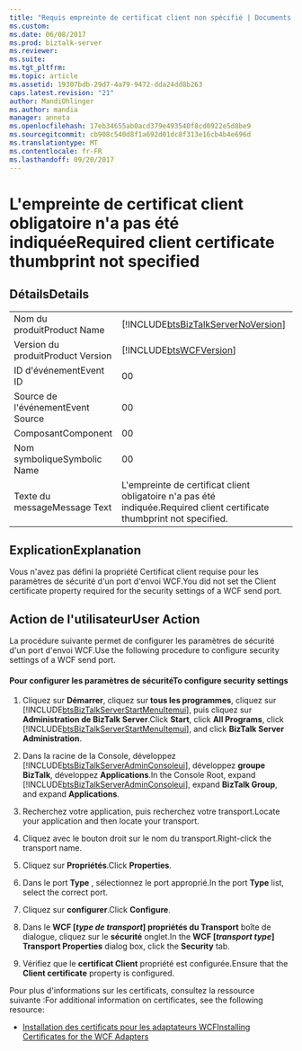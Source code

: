 ```yaml
---
title: "Requis empreinte de certificat client non spécifié | Documents Microsoft"
ms.custom: 
ms.date: 06/08/2017
ms.prod: biztalk-server
ms.reviewer: 
ms.suite: 
ms.tgt_pltfrm: 
ms.topic: article
ms.assetid: 19307bdb-29d7-4a79-9472-dda24dd8b263
caps.latest.revision: "21"
author: MandiOhlinger
ms.author: mandia
manager: anneta
ms.openlocfilehash: 17eb34655ab0acd379e493540f8cd0922e5d8be9
ms.sourcegitcommit: cb908c540d8f1a692d01dc8f313e16cb4b4e696d
ms.translationtype: MT
ms.contentlocale: fr-FR
ms.lasthandoff: 09/20/2017
---
```

# <a name="required-client-certificate-thumbprint-not-specified"></a><span data-ttu-id="ce2ea-102">L'empreinte de certificat client obligatoire n'a pas été indiquée</span><span class="sxs-lookup"><span data-stu-id="ce2ea-102">Required client certificate thumbprint not specified</span></span>
## <a name="details"></a><span data-ttu-id="ce2ea-103">Détails</span><span class="sxs-lookup"><span data-stu-id="ce2ea-103">Details</span></span>  
  
|||  
|-|-|  
|<span data-ttu-id="ce2ea-104">Nom du produit</span><span class="sxs-lookup"><span data-stu-id="ce2ea-104">Product Name</span></span>|[!INCLUDE[btsBizTalkServerNoVersion](../includes/btsbiztalkservernoversion-md.md)]|  
|<span data-ttu-id="ce2ea-105">Version du produit</span><span class="sxs-lookup"><span data-stu-id="ce2ea-105">Product Version</span></span>|[!INCLUDE[btsWCFVersion](../includes/btswcfversion-md.md)]|  
|<span data-ttu-id="ce2ea-106">ID d'événement</span><span class="sxs-lookup"><span data-stu-id="ce2ea-106">Event ID</span></span>|<span data-ttu-id="ce2ea-107">0</span><span class="sxs-lookup"><span data-stu-id="ce2ea-107">0</span></span>|  
|<span data-ttu-id="ce2ea-108">Source de l'événement</span><span class="sxs-lookup"><span data-stu-id="ce2ea-108">Event Source</span></span>|<span data-ttu-id="ce2ea-109">0</span><span class="sxs-lookup"><span data-stu-id="ce2ea-109">0</span></span>|  
|<span data-ttu-id="ce2ea-110">Composant</span><span class="sxs-lookup"><span data-stu-id="ce2ea-110">Component</span></span>|<span data-ttu-id="ce2ea-111">0</span><span class="sxs-lookup"><span data-stu-id="ce2ea-111">0</span></span>|  
|<span data-ttu-id="ce2ea-112">Nom symbolique</span><span class="sxs-lookup"><span data-stu-id="ce2ea-112">Symbolic Name</span></span>|<span data-ttu-id="ce2ea-113">0</span><span class="sxs-lookup"><span data-stu-id="ce2ea-113">0</span></span>|  
|<span data-ttu-id="ce2ea-114">Texte du message</span><span class="sxs-lookup"><span data-stu-id="ce2ea-114">Message Text</span></span>|<span data-ttu-id="ce2ea-115">L'empreinte de certificat client obligatoire n'a pas été indiquée.</span><span class="sxs-lookup"><span data-stu-id="ce2ea-115">Required client certificate thumbprint not specified.</span></span>|  
  
## <a name="explanation"></a><span data-ttu-id="ce2ea-116">Explication</span><span class="sxs-lookup"><span data-stu-id="ce2ea-116">Explanation</span></span>  
 <span data-ttu-id="ce2ea-117">Vous n'avez pas défini la propriété Certificat client requise pour les paramètres de sécurité d'un port d'envoi WCF.</span><span class="sxs-lookup"><span data-stu-id="ce2ea-117">You did not set the Client certificate property required for the security settings of a WCF send port.</span></span>  
  
## <a name="user-action"></a><span data-ttu-id="ce2ea-118">Action de l'utilisateur</span><span class="sxs-lookup"><span data-stu-id="ce2ea-118">User Action</span></span>  
 <span data-ttu-id="ce2ea-119">La procédure suivante permet de configurer les paramètres de sécurité d'un port d'envoi WCF.</span><span class="sxs-lookup"><span data-stu-id="ce2ea-119">Use the following procedure to configure security settings of a WCF send port.</span></span>  
  
#### <a name="to-configure-security-settings"></a><span data-ttu-id="ce2ea-120">Pour configurer les paramètres de sécurité</span><span class="sxs-lookup"><span data-stu-id="ce2ea-120">To configure security settings</span></span>  
  
1.  <span data-ttu-id="ce2ea-121">Cliquez sur **Démarrer**, cliquez sur **tous les programmes**, cliquez sur [!INCLUDE[btsBizTalkServerStartMenuItemui](../includes/btsbiztalkserverstartmenuitemui-md.md)], puis cliquez sur **Administration de BizTalk Server**.</span><span class="sxs-lookup"><span data-stu-id="ce2ea-121">Click **Start**, click **All Programs**, click [!INCLUDE[btsBizTalkServerStartMenuItemui](../includes/btsbiztalkserverstartmenuitemui-md.md)], and click **BizTalk Server Administration**.</span></span>  
  
2.  <span data-ttu-id="ce2ea-122">Dans la racine de la Console, développez [!INCLUDE[btsBizTalkServerAdminConsoleui](../includes/btsbiztalkserveradminconsoleui-md.md)], développez **groupe BizTalk**, développez **Applications**.</span><span class="sxs-lookup"><span data-stu-id="ce2ea-122">In the Console Root, expand [!INCLUDE[btsBizTalkServerAdminConsoleui](../includes/btsbiztalkserveradminconsoleui-md.md)], expand **BizTalk Group**, and expand  **Applications**.</span></span>  
  
3.  <span data-ttu-id="ce2ea-123">Recherchez votre application, puis recherchez votre transport.</span><span class="sxs-lookup"><span data-stu-id="ce2ea-123">Locate your application and then locate your transport.</span></span>  
  
4.  <span data-ttu-id="ce2ea-124">Cliquez avec le bouton droit sur le nom du transport.</span><span class="sxs-lookup"><span data-stu-id="ce2ea-124">Right-click the transport name.</span></span>  
  
5.  <span data-ttu-id="ce2ea-125">Cliquez sur **Propriétés**.</span><span class="sxs-lookup"><span data-stu-id="ce2ea-125">Click **Properties**.</span></span>  
  
6.  <span data-ttu-id="ce2ea-126">Dans le port **Type** , sélectionnez le port approprié.</span><span class="sxs-lookup"><span data-stu-id="ce2ea-126">In the port **Type** list, select the correct port.</span></span>  
  
7.  <span data-ttu-id="ce2ea-127">Cliquez sur **configurer**.</span><span class="sxs-lookup"><span data-stu-id="ce2ea-127">Click **Configure**.</span></span>  
  
8.  <span data-ttu-id="ce2ea-128">Dans le **WCF [***type de transport***] propriétés du Transport** boîte de dialogue, cliquez sur le **sécurité** onglet.</span><span class="sxs-lookup"><span data-stu-id="ce2ea-128">In the **WCF [***transport type***] Transport Properties** dialog box, click the **Security** tab.</span></span>  
  
9. <span data-ttu-id="ce2ea-129">Vérifiez que le **certificat Client** propriété est configurée.</span><span class="sxs-lookup"><span data-stu-id="ce2ea-129">Ensure that the **Client certificate** property is configured.</span></span>  
  
 <span data-ttu-id="ce2ea-130">Pour plus d'informations sur les certificats, consultez la ressource suivante :</span><span class="sxs-lookup"><span data-stu-id="ce2ea-130">For additional information on certificates, see the following resource:</span></span>  
  
-   [<span data-ttu-id="ce2ea-131">Installation des certificats pour les adaptateurs WCF</span><span class="sxs-lookup"><span data-stu-id="ce2ea-131">Installing Certificates for the WCF Adapters</span></span>](../core/installing-certificates-for-the-wcf-adapters.md)